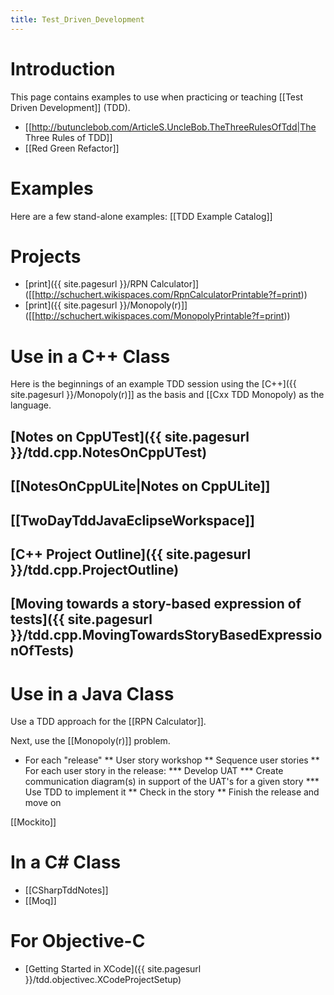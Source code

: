 ```yaml
---
title: Test_Driven_Development
---
```

# Introduction

This page contains examples to use when practicing or teaching [[Test Driven Development]] (TDD).
* [[http://butunclebob.com/ArticleS.UncleBob.TheThreeRulesOfTdd|The Three Rules of TDD]]
* [[Red Green Refactor]]

# Examples
Here are a few stand-alone examples: [[TDD Example Catalog]]

# Projects
* [print]({{ site.pagesurl }}/RPN Calculator]] ([[http://schuchert.wikispaces.com/RpnCalculatorPrintable?f=print))
* [print]({{ site.pagesurl }}/Monopoly(r)]]  ([[http://schuchert.wikispaces.com/MonopolyPrintable?f=print))

# Use in a C++ Class
Here is the beginnings of an example TDD session using the [C++]({{ site.pagesurl }}/Monopoly(r)]] as the basis and [[Cxx TDD Monopoly) as the language.

## [Notes on CppUTest]({{ site.pagesurl }}/tdd.cpp.NotesOnCppUTest)
## [[NotesOnCppULite|Notes on CppULite]]
## [[TwoDayTddJavaEclipseWorkspace]]
## [C++ Project Outline]({{ site.pagesurl }}/tdd.cpp.ProjectOutline)
## [Moving towards a story-based expression of tests]({{ site.pagesurl }}/tdd.cpp.MovingTowardsStoryBasedExpressionOfTests)

# Use in a Java Class

Use a TDD approach for the [[RPN Calculator]]. 

Next, use the [[Monopoly(r)]] problem. 
* For each "release"
** User story workshop 
** Sequence user stories 
** For each user story in the release: 
*** Develop UAT 
*** Create communication diagram(s) in support of the UAT's for a given story 
*** Use TDD to implement it 
** Check in the story
** Finish the release and move on

[[Mockito]]

# In a C# Class
* [[CSharpTddNotes]]
* [[Moq]]

# For Objective-C
* [Getting Started in XCode]({{ site.pagesurl }}/tdd.objectivec.XCodeProjectSetup)
